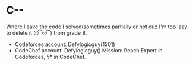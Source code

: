 # C--
Where I save the code I solved(sometimes partially or not cuz I'm too lazy to delete it 😴😴) from grade 8.
- Codeforces account: Defylogicguy(1501)
- CodeChef account: Defylogicguy()
Mission: Reach Expert in Codeforces, 5* in CodeChef.
